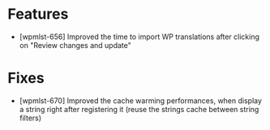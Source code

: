 # Features
* [wpmlst-656] Improved the time to import WP translations after clicking on "Review changes and update"

# Fixes
* [wpmlst-670] Improved the cache warming performances, when display a string right after registering it (reuse the strings cache between string filters)